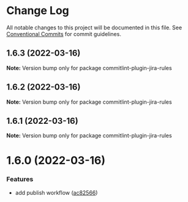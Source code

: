 # Change Log

All notable changes to this project will be documented in this file.
See [Conventional Commits](https://conventionalcommits.org) for commit guidelines.

## 1.6.3 (2022-03-16)

**Note:** Version bump only for package commitlint-plugin-jira-rules





## 1.6.2 (2022-03-16)

**Note:** Version bump only for package commitlint-plugin-jira-rules





## 1.6.1 (2022-03-16)

**Note:** Version bump only for package commitlint-plugin-jira-rules





# 1.6.0 (2022-03-16)


### Features

* add publish workflow ([ac82566](https://github.com/Gherciu/commitlint-jira/commit/ac82566))
